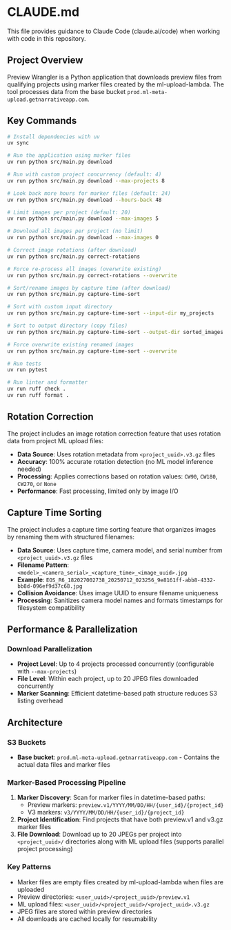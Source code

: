 # CLAUDE.md

This file provides guidance to Claude Code (claude.ai/code) when working with code in this repository.

## Project Overview

Preview Wrangler is a Python application that downloads preview files from qualifying projects using marker files created by the ml-upload-lambda. The tool processes data from the base bucket `prod.ml-meta-upload.getnarrativeapp.com`.

## Key Commands

```bash
# Install dependencies with uv
uv sync

# Run the application using marker files
uv run python src/main.py download

# Run with custom project concurrency (default: 4)
uv run python src/main.py download --max-projects 8

# Look back more hours for marker files (default: 24)
uv run python src/main.py download --hours-back 48

# Limit images per project (default: 20)
uv run python src/main.py download --max-images 5

# Download all images per project (no limit)
uv run python src/main.py download --max-images 0

# Correct image rotations (after download)
uv run python src/main.py correct-rotations

# Force re-process all images (overwrite existing)
uv run python src/main.py correct-rotations --overwrite

# Sort/rename images by capture time (after download)
uv run python src/main.py capture-time-sort

# Sort with custom input directory
uv run python src/main.py capture-time-sort --input-dir my_projects

# Sort to output directory (copy files)
uv run python src/main.py capture-time-sort --output-dir sorted_images

# Force overwrite existing renamed images
uv run python src/main.py capture-time-sort --overwrite

# Run tests
uv run pytest

# Run linter and formatter
uv run ruff check .
uv run ruff format .
```

## Rotation Correction

The project includes an image rotation correction feature that uses rotation data from project ML upload files:

- **Data Source**: Uses rotation metadata from `<project_uuid>.v3.gz` files
- **Accuracy**: 100% accurate rotation detection (no ML model inference needed)
- **Processing**: Applies corrections based on rotation values: `CW90`, `CW180`, `CW270`, or `None`
- **Performance**: Fast processing, limited only by image I/O

## Capture Time Sorting

The project includes a capture time sorting feature that organizes images by renaming them with structured filenames:

- **Data Source**: Uses capture time, camera model, and serial number from `<project_uuid>.v3.gz` files
- **Filename Pattern**: `<model>_<camera_serial>_<capture_time>_<image_uuid>.jpg`
- **Example**: `EOS_R6_182027002738_20250712_023256_9e8161ff-abb8-4332-bb8d-096ef9d37c68.jpg`
- **Collision Avoidance**: Uses image UUID to ensure filename uniqueness
- **Processing**: Sanitizes camera model names and formats timestamps for filesystem compatibility

## Performance & Parallelization

### Download Parallelization
- **Project Level**: Up to 4 projects processed concurrently (configurable with `--max-projects`)
- **File Level**: Within each project, up to 20 JPEG files downloaded concurrently
- **Marker Scanning**: Efficient datetime-based path structure reduces S3 listing overhead

## Architecture

### S3 Buckets
- **Base bucket**: `prod.ml-meta-upload.getnarrativeapp.com` - Contains the actual data files and marker files

### Marker-Based Processing Pipeline
1. **Marker Discovery**: Scan for marker files in datetime-based paths:
   - Preview markers: `preview.v1/YYYY/MM/DD/HH/{user_id}/{project_id}`
   - V3 markers: `v3/YYYY/MM/DD/HH/{user_id}/{project_id}`
2. **Project Identification**: Find projects that have both preview.v1 and v3.gz marker files
3. **File Download**: Download up to 20 JPEGs per project into `<project_uuid>/` directories along with ML upload files (supports parallel project processing)

### Key Patterns
- Marker files are empty files created by ml-upload-lambda when files are uploaded
- Preview directories: `<user_uuid>/<project_uuid>/preview.v1`
- ML upload files: `<user_uuid>/<project_uuid>/<project_uuid>.v3.gz`
- JPEG files are stored within preview directories
- All downloads are cached locally for resumability
